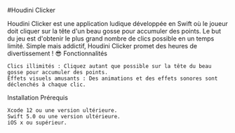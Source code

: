 #Houdini Clicker

Houdini Clicker est une application ludique développée en Swift où le joueur doit cliquer sur la tête d'un beau gosse pour accumuler des points. Le but du jeu est d'obtenir le plus grand nombre de clics possible en un temps limité. Simple mais addictif, Houdini Clicker promet des heures de divertissement ! 😎
Fonctionnalités

    Clics illimités : Cliquez autant que possible sur la tête du beau gosse pour accumuler des points.
    Effets visuels amusants : Des animations et des effets sonores sont déclenchés à chaque clic.
Installation
Prérequis

    Xcode 12 ou une version ultérieure.
    Swift 5.0 ou une version ultérieure.
    iOS x ou supérieur.
